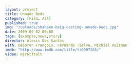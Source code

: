 ```yaml
---
layout: project
title: Unmade Beds
category: [Film, All]
published: true
img: "/uploads/shaheen-baig-casting-unmade-beds.jpg"
date: 2009-09-02 00:00
tags: [example,news,story]
director: Alexis Dos Santos
with: Déborah François, Fernando Tielve, Michiel Huisman
imdb: "http://www.imdb.com/title/tt0997263/"
video: mjr6tftalt
---
```



